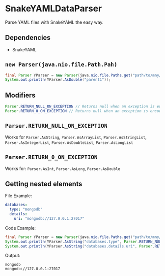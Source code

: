 # SnakeYAMLDataParser

Parse YAML files with SnakeYAML the easy way.

## Dependencies

- SnakeYAML

## `new Parser(java.nio.file.Path.Pah)`

```java
final Parser YParser = new Parser(java.nio.file.Paths.get("path/to/mny/yaml/file"));
System.out.println(YParser.AsDouble("parent1"));
```

## Modifiers

```java
Parser.RETURN_NULL_ON_EXCEPTION // Returns null when an exception is encountered
Parser.RETURN_0_ON_EXCEPTION // Returns null when an exception is encountered
```

## `Parser.RETURN_NULL_ON_EXCEPTION`
Works for `Parser.AsString`, `Parser.AsArrayList`, `Parser.AsStringList`, `Parser.AsIntegerList`, `Parser.AsDoubleList`, `Parser.AsLongList`

## `Parser.RETURN_0_ON_EXCEPTION`
Works for: `Parser.AsInt`, `Parser.AsLong`, `Parser.AsDouble`

## Getting nested elements

File Example:

```yaml
databases:
  type: "mongodb"
  details:
    uri: "mongodb://127.0.0.1:27017"
```

Code Example:

```java
final Parser YParser = new Parser(java.nio.file.Paths.get("path/to/mny/yaml/file"));
System.out.println(YParser.AsString("databases.type", Parser.RETURN_NULL_ON_EXCEPTION));
System.out.println(YParser.AsString("databases.details.uri", Parser.RETURN_NULL_ON_EXCEPTION));
```

Output:

```text
mongodb
mongodb://127.0.0.1:27017
```
